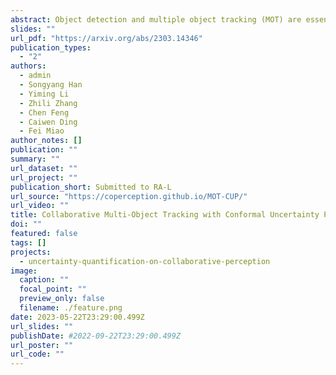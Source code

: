 ```yaml
---
abstract: Object detection and multiple object tracking (MOT) are essential components of self-driving systems. Accurate detection and uncertainty quantification are both critical for onboard modules, such as perception, prediction, and planning, to improve the safety and robustness of autonomous vehicles. Collaborative object detection (COD) has been proposed to improve detection accuracy and reduce uncertainty by leveraging the viewpoints of multiple agents. However, little attention has been paid on how to leverage the uncertainty quantification from COD to enhance MOT performance. In this paper, as the first attempt, we design an uncertainty propagation framework to address this challenge, called MOT-CUP. Our framework first quantifies the uncertainty of COD through direct modeling and conformal prediction, and propagates this uncertainty information into the motion prediction and association steps. MOT-CUP is designed to work with different collaborative object detectors and baseline MOT algorithms. We evaluate MOT-CUP on V2X-Sim,  a comprehensive collaborative perception dataset, and demonstrate a 2% improvement in accuracy and a 2.67X reduction in uncertainty compared to the baselines, e.g. SORT and ByteTrack. In scenarios characterized by high occlusion levels, our MOT-CUP demonstrates a noteworthy $4.01\%$ improvement in accuracy. MOT-CUP demonstrates the importance of uncertainty quantification in both COD and MOT, and provides the first attempt to improve the accuracy and reduce the uncertainty in MOT based on COD through uncertainty propagation.
slides: ""
url_pdf: "https://arxiv.org/abs/2303.14346"
publication_types:
  - "2"
authors:
  - admin
  - Songyang Han
  - Yiming Li
  - Zhili Zhang
  - Chen Feng
  - Caiwen Ding
  - Fei Miao
author_notes: []
publication: ""
summary: ""
url_dataset: ""
url_project: ""
publication_short: Submitted to RA-L
url_source: "https://coperception.github.io/MOT-CUP/"
url_video: ""
title: Collaborative Multi-Object Tracking with Conformal Uncertainty Propagation
doi: ""
featured: false
tags: []
projects:
  - uncertainty-quantification-on-collaborative-perception
image:
  caption: ""
  focal_point: ""
  preview_only: false
  filename: ./feature.png
date: 2023-05-22T23:29:00.499Z
url_slides: ""
publishDate: #2022-09-22T23:29:00.499Z
url_poster: ""
url_code: ""
---
```



